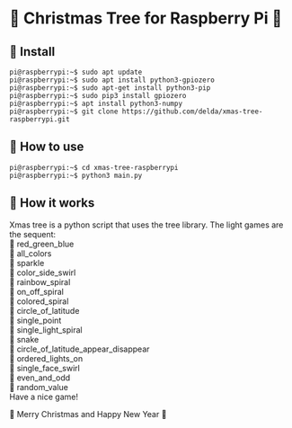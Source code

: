 # 🎄 Christmas Tree for Raspberry Pi 🎄
## 🎅 Install
```
pi@raspberrypi:~$ sudo apt update
pi@raspberrypi:~$ sudo apt install python3-gpiozero
pi@raspberrypi:~$ sudo apt-get install python3-pip
pi@raspberrypi:~$ sudo pip3 install gpiozero
pi@raspberrypi:~$ apt install python3-numpy
pi@raspberrypi:~$ git clone https://github.com/delda/xmas-tree-raspberrypi.git
```
## 🎅 How to use
```
pi@raspberrypi:~$ cd xmas-tree-raspberrypi
pi@raspberrypi:~$ python3 main.py
```
## 🎅 How it works
Xmas tree is a python script that uses the tree library.
The light games are the sequent:   
🎁 red_green_blue  
🎁 all_colors    
🎁 sparkle  
🎁 color_side_swirl  
🎁 rainbow_spiral  
🎁 on_off_spiral  
🎁 colored_spiral  
🎁 circle_of_latitude  
🎁 single_point  
🎁 single_light_spiral  
🎁 snake  
🎁 circle_of_latitude_appear_disappear  
🎁 ordered_lights_on  
🎁 single_face_swirl  
🎁 even_and_odd  
🎁 random_value   
Have a nice game!

🎄 Merry Christmas and Happy New Year 🎄
